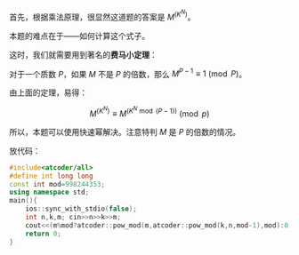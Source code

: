 首先，根据乘法原理，很显然这道题的答案是 $M^{\left(K^N\right)}$。

本题的难点在于——如何计算这个式子。

这时，我们就需要用到著名的**费马小定理**：

对于一个质数 $P$，如果 $M$ 不是 $P$ 的倍数，那么 $M^{P-1}\equiv 1\pmod P$。

由上面的定理，易得：

$$M^{\left(K^N\right)}\equiv M^{\left(K^N\bmod (P-1)\right)}\pmod p$$

所以，本题可以使用快速幂解决。注意特判 $M$ 是 $P$ 的倍数的情况。

放代码：

```cpp
#include<atcoder/all>
#define int long long
const int mod=998244353;
using namespace std;
main(){
    ios::sync_with_stdio(false);
    int n,k,m; cin>>n>>k>>m;
    cout<<(m%mod?atcoder::pow_mod(m,atcoder::pow_mod(k,n,mod-1),mod):0)<<endl; // 使用 ACL pow_mod
    return 0;
}
```